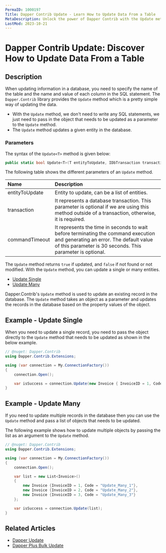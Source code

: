 ```yaml
---
PermaID: 1000197
Title: Dapper Contrib Update - Learn How to Update Data From a Table
MetaDescription: Unlock the power of Dapper Contrib with the Update method to update data from a table. Learn how to use the simplest way to update rows from a database table without writing any SQL.
LastMod: 2023-10-21
---
```


# Dapper Contrib Update: Discover How to Update Data From a Table

## Description

When updating information in a database, you need to specify the name of the table and the name and value of each column in the SQL statement. The `Dapper.Contrib` library provides the `Update` method which is a pretty simple way of updating the data. 

 - With the `Update` method, we don't need to write any SQL statements, we just need to pass in the object that needs to be updated as a parameter to the `Update` method.
 - The `Update` method updates a given entity in the database. 

### Parameters

The syntax of the `Update<T>` method is given below:

```csharp
public static bool Update<T>(T entityToUpdate, IDbTransaction transaction = null, int? commandTimeout = null)
```

The following table shows the different parameters of an `Update` method.

| Name | Description |
| :--- | :---------- |
| entityToUpdate | Entity to update, can be a list of entities. |
| transaction    | It represents a database transaction. This parameter is optional if we are using this method outside of a transaction, otherwise, it is required. |
| commandTimeout | It represents the time in seconds to wait before terminating the command execution and generating an error. The default value of this parameter is 30 seconds. This parameter is optional. |

The `Update` method returns `true` if updated, and `false` if not found or not modified. With the `Update` method, you can update a single or many entities.

- [Update Single](#example---update-single)
- [Update Many](#example---update-single)

Dapper.Contrib's `Update` method is used to update an existing record in the database. The `Update` method takes an object as a parameter and updates the records in the database based on the property values of the object.

## Example - Update Single

When you need to update a single record, you need to pass the object directly to the `Update` method that needs to be updated as shown in the below example.

```csharp
// @nuget: Dapper.Contrib 
using Dapper.Contrib.Extensions;

using (var connection = My.ConnectionFactory())
{
    connection.Open();

    var isSuccess = connection.Update(new Invoice { InvoiceID = 1, Code = "Update_Single_1"});
}
```

## Example - Update Many

If you need to update multiple records in the database then you can use the `Update` method and pass a list of objects that needs to be updated.

The following example shows how to update multiple objects by passing the list as an argument to the `Update` method.

```csharp
// @nuget: Dapper.Contrib 
using Dapper.Contrib.Extensions;

using (var connection = My.ConnectionFactory())
{
    connection.Open();

    var list = new List<Invoice>()
    {
        new Invoice {InvoiceID = 1, Code = "Update_Many_1"},
        new Invoice {InvoiceID = 2, Code = "Update_Many_2"},
        new Invoice {InvoiceID = 3, Code = "Update_Many_3"}
    };

    var isSuccess = connection.Update(list);
}
```

## Related Articles

- [Dapper Update](/execute#example-execute-update)
- [Dapper Plus Bulk Update](/bulk-update)